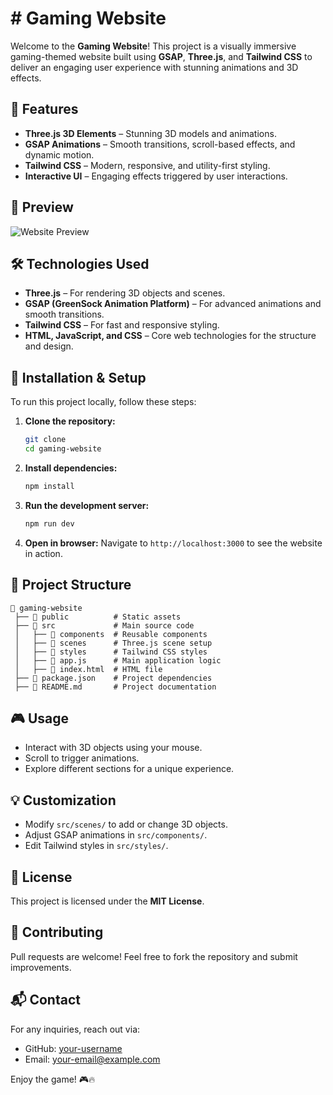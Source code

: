 # # Gaming Website

Welcome to the **Gaming Website**! This project is a visually immersive gaming-themed website built using **GSAP**, **Three.js**, and **Tailwind CSS** to deliver an engaging user experience with stunning animations and 3D effects.

## 🚀 Features
- **Three.js 3D Elements** – Stunning 3D models and animations.
- **GSAP Animations** – Smooth transitions, scroll-based effects, and dynamic motion.
- **Tailwind CSS** – Modern, responsive, and utility-first styling.
- **Interactive UI** – Engaging effects triggered by user interactions.

## 📸 Preview
![Website Preview](link-to-preview-image)

## 🛠️ Technologies Used
- **Three.js** – For rendering 3D objects and scenes.
- **GSAP (GreenSock Animation Platform)** – For advanced animations and smooth transitions.
- **Tailwind CSS** – For fast and responsive styling.
- **HTML, JavaScript, and CSS** – Core web technologies for the structure and design.

## 🔧 Installation & Setup
To run this project locally, follow these steps:

1. **Clone the repository:**
   ```bash
   git clone 
   cd gaming-website
   ```

2. **Install dependencies:**
   ```bash
   npm install
   ```

3. **Run the development server:**
   ```bash
   npm run dev
   ```

4. **Open in browser:**
   Navigate to `http://localhost:3000` to see the website in action.

## 📁 Project Structure
```
📂 gaming-website
 ├── 📂 public          # Static assets
 ├── 📂 src             # Main source code
 │   ├── 📂 components  # Reusable components
 │   ├── 📂 scenes      # Three.js scene setup
 │   ├── 📂 styles      # Tailwind CSS styles
 │   ├── 📜 app.js      # Main application logic
 │   ├── 📜 index.html  # HTML file
 ├── 📜 package.json    # Project dependencies
 ├── 📜 README.md       # Project documentation
```

## 🎮 Usage
- Interact with 3D objects using your mouse.
- Scroll to trigger animations.
- Explore different sections for a unique experience.

## 💡 Customization
- Modify `src/scenes/` to add or change 3D objects.
- Adjust GSAP animations in `src/components/`.
- Edit Tailwind styles in `src/styles/`.

## 📜 License
This project is licensed under the **MIT License**.

## 🤝 Contributing
Pull requests are welcome! Feel free to fork the repository and submit improvements.

## 📬 Contact
For any inquiries, reach out via:
- GitHub: [your-username](https://github.com/your-username)
- Email: your-email@example.com

Enjoy the game! 🎮🔥

